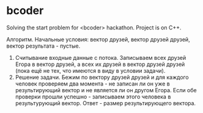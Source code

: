 # bcoder
Solving the start problem for &lt;bcoder> hackathon. Project is on C++.

Алгоритм.
Начальные условия:
вектор друзей, вектор друзей друзей, вектор результата - пустые.
1) Считывание входные данные с потока. Записываем всех друзей Егора в вектор друзей, а всех их друзей в вектор друзей друзей
(пока ещё не тех, что имеются в виду в условии задачи).
2) Решение задачи.
Бежим по вектору друзей друзей и для каждого человек проверяем два момента - не записан ли он уже в результирующий вектор и не является ли он другом Егора.
Если обе проверки прошли успешно - записываем этого человека в результурующий вектор.
Ответ - размер результирующего вектора.
